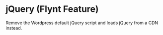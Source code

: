 # jQuery (Flynt Feature)

Remove the Wordpress default jQuery script and loads jQuery from a CDN instead.
